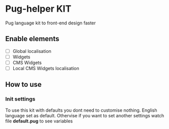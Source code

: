 # Pug-helper KIT
Pug language kit to front-end design faster
## Enable elements
- [ ] Global localisation
- [ ] Widgets
- [ ] CMS Widgets
- [ ] Local CMS Widgets localisation
## How to use
### Init settings
To use this kit with defaults you dont need to customise nothing. English language set as default. Othervise if you want to set another settings watch file **default.pug** to see variables